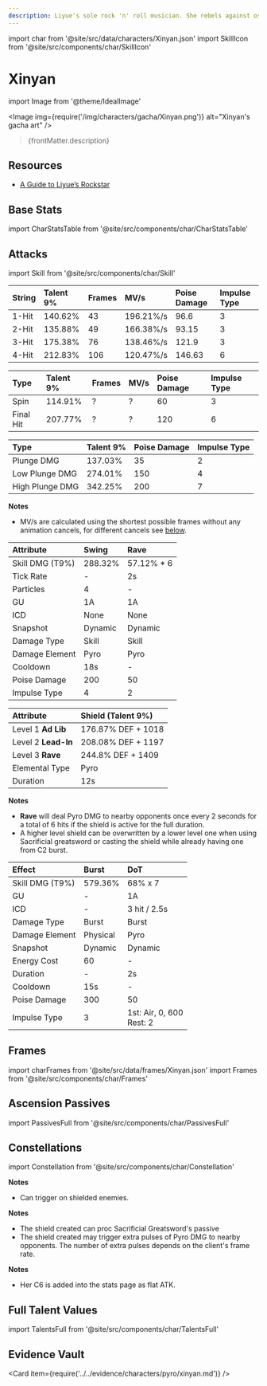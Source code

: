 ```yaml
---
description: Liyue's sole rock 'n' roll musician. She rebels against ossified prejudices using her music and passionate singing.
---
```


import char from '@site/src/data/characters/Xinyan.json'
import SkillIcon from '@site/src/components/char/SkillIcon'

# Xinyan

import Image from '@theme/IdealImage'

<Image img={require('/img/characters/gacha/Xinyan.png')} alt="Xinyan's gacha art" />
<blockquote>{frontMatter.description}</blockquote>

## Resources

* [A Guide to Liyue’s Rockstar](https://keqingmains.com/xinyan/)

## Base Stats

import CharStatsTable from '@site/src/components/char/CharStatsTable'

<CharStatsTable char={char} />

## Attacks

import Skill from '@site/src/components/char/Skill'

<Tabs>
<TabItem value='na' label='Normal Attacks'>
<SkillIcon char={char} skill='na' />
<div class='talent-columns'>
<Skill char={char} skill='na' sectionFilter='Normal Attack' />

| String | Talent 9% | Frames | MV/s      | Poise Damage | Impulse Type |
| :----- | :-------- | :----- | :-------- | :----------- | :----------- |
| 1-Hit  | 140.62%   | 43     | 196.21%/s | 96.6         | 3            |
| 2-Hit  | 135.88%   | 49     | 166.38%/s | 93.15        | 3            |
| 3-Hit  | 175.38%   | 76     | 138.46%/s | 121.9        | 3            |
| 4-Hit  | 212.83%   | 106    | 120.47%/s | 146.63       | 6            |

</div>
<div class='talent-columns'>
<Skill char={char} skill='na' sectionFilter='Charged Attack' />

| Type      | Talent 9% | Frames | MV/s      | Poise Damage | Impulse Type |
| :-------- | :-------- | :----- | :-------- | :----------- | :----------- |
| Spin      | 114.91%   | ?      | ?         | 60           | 3            |
| Final Hit | 207.77%   | ?      | ?         | 120          | 6            |

</div>
<div class='talent-columns'>
<Skill char={char} skill='na' sectionFilter='Plunging Attack' />

| Type            | Talent 9% | Poise Damage | Impulse Type |
| :-------------- | :-------- | :----------- | :----------- |
| Plunge DMG      | 137.03%   | 35           | 2            |
| Low Plunge DMG  | 274.01%   | 150          | 4            |
| High Plunge DMG | 342.25%   | 200          | 7            |

</div>

**Notes**

* MV/s are calculated using the shortest possible frames without any animation cancels, for different cancels see [below](#frames).

</TabItem>

<TabItem value='e' label='Skill'>
<SkillIcon char={char} skill='e' />
<div class='talent-columns'>
<Skill char={char} skill='e' />

| Attribute         | Swing   | Rave        |
| :---------------- | :------ | :---------- |
| Skill DMG \(T9%\) | 288.32% | 57.12% \* 6 |
| Tick Rate         | -       | 2s          |
| Particles         | 4       | -           |
| GU                | 1A      | 1A          |
| ICD               | None    | None        |
| Snapshot          | Dynamic | Dynamic     |
| Damage Type       | Skill   | Skill       |
| Damage Element    | Pyro    | Pyro        |
| Cooldown          | 18s     | -           |
| Poise Damage      | 200     | 50          |
| Impulse Type      | 4       | 2           |

</div>

| Attribute           | Shield (Talent 9%) |
| :------------------ | :----------------- |
| Level 1 **Ad Lib**  | 176.87% DEF + 1018 |
| Level 2 **Lead-In** | 208.08% DEF + 1197 |
| Level 3 **Rave**    | 244.8% DEF + 1409  |
| Elemental Type      | Pyro               |
| Duration            | 12s                |

**Notes**

* **Rave** will deal Pyro DMG to nearby opponents once every 2 seconds for a total of 6 hits if the shield is active for the full duration.
* A higher level shield can be overwritten by a lower level one when using Sacrificial greatsword or casting the shield while already having one from C2 burst.

</TabItem>

<TabItem value='q' label='Burst'>
<SkillIcon char={char} skill='q' />
<div class='talent-columns'>
<Skill char={char} skill='q'/>

| Effect            | Burst    | DoT                            |
| :---------------- | :------- | :----------------------------- |
| Skill DMG \(T9%\) | 579.36%  | 68% x 7                        |
| GU                | -        | 1A                             |
| ICD               | -        | 3 hit / 2.5s                   |
| Damage Type       | Burst    | Burst                          |
| Damage Element    | Physical | Pyro                           |
| Snapshot          | Dynamic  | Dynamic                        |
| Energy Cost       | 60       | -                              |
| Duration          | -        | 2s                             |
| Cooldown          | 15s      | -                              |
| Poise Damage      | 300      | 50                             |
| Impulse Type      | 3        | 1st: Air, 0, 600 <br/> Rest: 2 |

</div>

</TabItem>
</Tabs>

## Frames

import charFrames from '@site/src/data/frames/Xinyan.json'
import Frames from '@site/src/components/char/Frames'

<Frames data={charFrames} />

## Ascension Passives

import PassivesFull from '@site/src/components/char/PassivesFull'

<PassivesFull char={char} />

## Constellations

import Constellation from '@site/src/components/char/Constellation'

<Tabs>
<TabItem value='c1' label='C1'>
<Constellation char={char} constellation={1} />

**Notes**

* Can trigger on shielded enemies.

</TabItem>

<TabItem value='c2' label='C2'>
<Constellation char={char} constellation={2} />

**Notes**

* The shield created can proc Sacrificial Greatsword's passive
* The shield created may trigger extra pulses of Pyro DMG to nearby opponents. The number of extra pulses depends on the client's frame rate.

</TabItem>

<TabItem value='c3' label='C3'>
<Constellation char={char} constellation={3} />
</TabItem>

<TabItem value='c4' label='C4'>
<Constellation char={char} constellation={4} />
</TabItem>

<TabItem value='c5' label='C5'>
<Constellation char={char} constellation={5} />
</TabItem>

<TabItem value="c6" label="C6">
<Constellation char={char} constellation={6} />

**Notes**

* Her C6 is added into the stats page as flat ATK.

</TabItem>
</Tabs>

## Full Talent Values

import TalentsFull from '@site/src/components/char/TalentsFull'

<TalentsFull char={char}/>

## Evidence Vault

<Card item={require('../../evidence/characters/pyro/xinyan.md')} />
